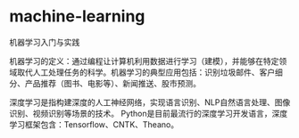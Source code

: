 # machine-learning
机器学习入门与实践

机器学习的定义：通过编程让计算机利用数据进行学习（建模），并能够在特定领域取代人工处理任务的科学。机器学习的典型应用包括：识别垃圾邮件、客户细分、产品推荐（图书、电影等）、新闻推送、股市预测。

深度学习是指构建深度的人工神经网络，实现语言识别、NLP自然语言处理、图像识别、视频识别等场景的技术。
Python是目前最流行的深度学习开发语言，深度学习框架包含：Tensorflow、CNTK、Theano。
